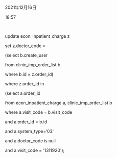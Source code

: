  

2021年12月16日

18:57

 

update econ_inpatient_charge z

set z.doctor_code =

(select b.create_user

from clinic_imp_order_list b

where b.id = z.order_id)

where z.order_id in

(select a.order_id

from econ_inpatient_charge a, clinic_imp_order_list b

where a.visit_code = b.visit_code

and a.order_id = b.id

and a.system_type=\'03\'

and a.doctor_code is null

and a.visit_code = \'1311920\');
